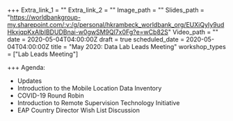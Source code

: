 +++
Extra_link_1 = ""
Extra_link_2 = ""
Image_path = ""
Slides_path = "https://worldbankgroup-my.sharepoint.com/:v:/g/personal/hkrambeck_worldbank_org/EUXiQyIy9udHkxjqpKxAlbIBDUDBnai-w0gwSM9Ql7x0Fg?e=wCb82S"
Video_path = ""
date = 2020-05-04T04:00:00Z
draft = true
scheduled_date = 2020-05-04T04:00:00Z
title = "May 2020: Data Lab Leads Meeting"
workshop_types = ["Lab Leads Meeting"]

+++
Agenda:

* Updates
* Introduction to the Mobile Location Data Inventory
* COVID-19 Round Robin
* Introduction to Remote Supervision Technology Initiative
* EAP Country Director Wish List Discussion